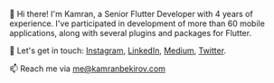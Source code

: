 👋 Hi there! I'm Kamran, a Senior Flutter Developer with 4 years of experience. I've participated in development of more than 60 mobile applications, along with several plugins and packages for Flutter.

💬 Let's get in touch: [Instagram](https://instagram.com/kamranbekirovyz), [LinkedIn](https://linkedin.com/in/kamranbekirovyz), [Medium](https://medium.com/@kamranbekirovyz), [Twitter](https://twitter.com/kamranbekirovyz).

📫 Reach me via [me@kamranbekirov.com](mailto:me@kamranbekirov.com)
